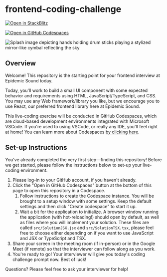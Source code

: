 # frontend-coding-challenge

[![Open in StackBlitz](https://developer.stackblitz.com/img/open_in_stackblitz.svg)](https://stackblitz.com/github/epidemicsound/frontend-coding-challenge)

[![Open in GitHub Codespaces](https://github.com/codespaces/badge.svg)](https://github.com/codespaces/new?hide_repo_select=true&ref=main&repo=996838511)

![Splash image depicting hands holding drum sticks playing a stylized mirror-like cymbal reflecting the sky](splash.png "Splash")

## Overview

Welcome! This repository is the starting point for your frontend interview at Epidemic Sound today.

Today, you'll work to build a small UI component with some expected behavior and requirements using HTML, JavaScript/TypeScript, and CSS. You may use any Web framework/library you like, but we encourage you to use React, our preferred frontend library here
at Epidemic Sound.

This live-coding exercise will be conducted in GitHub Codespaces, which are cloud-based development environments integrated with Microsoft VSCode. If you're used to using VSCode, or really any IDE, you'll feel right at home! You can learn more about Codespaces [by clicking here](https://github.com/features/codespaces).

## Set-up Instructions

You've already completed the very first step—finding this repository! Before we get started, please follow the instructions below to set-up your live-coding environment.

1. Please log-in to your GitHub account, if you haven't already.
2. Click the "Open in GitHub Codespaces" button at the bottom of this page to open this repository in a Codespace.
   1. Follow instructions to create the Codespace instance. You will be brought to a setup window with some settings. Keep the default settings and then click "Create codespace" to start it up.
   2. Wait a bit for the application to initialize. A browser window running the application (with hot-reloading!) should open by default, as well as files where you will implement your solution. These files are called `src/SolutionJSX.jsx` and `src/SolutionTSX.tsx`, please feel free to choose either depending on if you want to use JavaScript and JSX or TypeScript and TSX.
3. Share your screen in the meeting room (if in-person) or in the Google Meet (if remote) so that the interviewer can follow along as you work.
4. You're ready to go! Your interviewer will give you today's coding challenge prompt now. Best of luck!

Questions? Please feel free to ask your interviewer for help!
